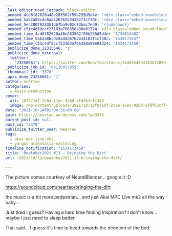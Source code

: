 ```yaml
---
_last_editor_used_jetpack: block-editor
_oembed_4cd8f82620a48e283562f59b255d5d4e: '<div class="embed-soundcloud"><iframe title="Beatober2021 #13 - Bringing The Dirt by NearTao" width="500" height="400" scrolling="no" frameborder="no" src="https://w.soundcloud.com/player/?visual=true&url=https%3A%2F%2Fapi.soundcloud.com%2Ftracks%2F1141404748&show_artwork=true&maxheight=750&maxwidth=500"></iframe></div>'
_oembed_5ab2a8bcdc8ad426762b34182f1cf30c: '<div class="embed-soundcloud"><iframe title="Beatober2021 #13 - Bringing The Dirt by NearTao" width="750" height="400" scrolling="no" frameborder="no" src="https://w.soundcloud.com/player/?visual=true&url=https%3A%2F%2Fapi.soundcloud.com%2Ftracks%2F1141404748&show_artwork=true&maxheight=1000&maxwidth=750"></iframe></div>'
_oembed_5ec200f0233b1db7ba9e02c83bac7ed9: '{{unknown}}'
_oembed_c51c4df8ccf23163a766358a88e01324: <div class="embed-soundcloud"><iframe title="Bringing The Dirt by NearTao" width="500" height="400" scrolling="no" frameborder="no" src="https://w.soundcloud.com/player/?visual=true&url=https%3A%2F%2Fapi.soundcloud.com%2Ftracks%2F1141404748&show_artwork=true&maxheight=750&maxwidth=500"></iframe></div>
_oembed_time_4cd8f82620a48e283562f59b255d5d4e: "1733014402"
_oembed_time_5ab2a8bcdc8ad426762b34182f1cf30c: "1634173547"
_oembed_time_c51c4df8ccf23163a766358a88e01324: "1634173459"
_publicize_done_22315546: "1"
_publicize_done_external:
  twitter:
    "23256661": https://twitter.com/NearTao/status/1448454594103812099
_publicize_job_id: "64126057959"
_thumbnail_id: "3378"
_wpas_done_23256661: "1"
author: neartao
categories:
  - music-production
cover:
  alt: 18f871df-2c8a-11ec-928d-afdf63cff419
  image: /wp-content/uploads/2021/10/18f871df-2c8a-11ec-928d-afdf63cff419.png
date: "2021-10-14T01:04:16+00:00"
guid: https://neartao.wordpress.com/?p=3376
parent_post_id: null
post_id: "3376"
publicize_twitter_user: NearTao
tags:
  - akai-mpc-live-mk2
  - yorgos-arabatzsis-mastering
timeline_notification: "1634173459"
title: 'Beatober2021 #13 - Bringing the Dirt'
url: /2021/10/13/beatober2021-13-bringing-the-dirt/

---
```

The picture comes courtesy of NeuralBlender... google it :D

https://soundcloud.com/neartao/bringing-the-dirt

the music is a bit more pedestrian... and just Akai MPC Live mk2 all the way baby...

Just tired I guess? Having a hard time finding inspiration? I don't know... maybe I just need to sleep better.

That said... I guess it's time to head towards the direction of the bed.
